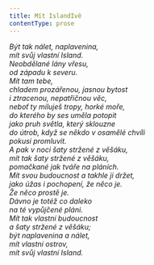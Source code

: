 ```yaml
---
title: Mít IslandIvě
contentType: prose
---
```


<section>

_Být tak nálet, naplavenina,  
mít svůj vlastní Island.  
Neobdělané lány vřesu,  
od západu k severu.  
Mít tam tebe,  
chladem prozářenou, jasnou bytost  
i ztracenou, nepatřičnou věc,  
neboť ty miluješ tropy, horké moře,  
do kterého by ses uměla potopit  
jako pruh světla, který sklouzne  
do útrob, když se někdo v osamělé chvíli  
pokusí promluvit.  
A pak v noci šaty stržené z věšáku,  
mít tak šaty stržené z věšáku,  
pomačkané jak tváře na pláních.  
Mít svou budoucnost a takhle ji držet,  
jako úžas i pochopení, že něco je.  
Že něco prostě je.  
Dávno je totéž co daleko  
na té vypůjčené pláni.  
Mít tak vlastní budoucnost  
a šaty stržené z věšáku;  
být naplavenina a nálet,  
mít vlastní ostrov,  
mít svůj vlastní Island._

</section>

